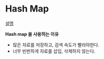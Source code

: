 # Hash Map

[설명](https://gamdekong.tistory.com/73)

**Hash map 을 사용하는 이유**
- 많은 자료를 저장하고, 검색 속도가 빨라야한다.
- 너무 빈번하게 자료를 삽입, 삭제하지 않는다.

